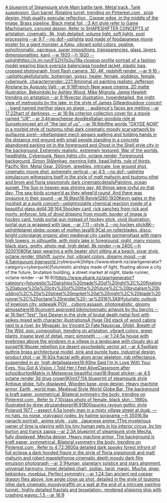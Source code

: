 [A blueprint of Steampunk style Main battle tank,  Metal track,  Tank suspension, Gun barrel, Rotating turret, trending on Pinterest.com  , prop design, High quality specular reflection , Copper  edge, in the middle of the image, Brass pipeline,  Black metal foil,  ::3  Art style refer to Game Machinarium.  concept design, Refer to SHAPESHIFTER CONCEPTS  of artstation, cinematic,  8k, high detailed,  volume light,  soft lights,  post processing    --ar 9:7   --no dof](https://www.ebank.nz/aiartgenerator?category=A%20blueprint%20of%20Steampunk%20style%20Main%20battle%20tank%2C%20%20Metal%20track%2C%20%20Tank%20suspension%2C%20Gun%20barrel%2C%20Rotating%20turret%2C%20trending%20on%20Pinterest.com%20%20%2C%20prop%20design%2C%20High%20quality%20specular%20reflection%20%2C%20Copper%20%20edge%2C%20in%20the%20middle%20of%20the%20image%2C%20Brass%20pipeline%2C%20%20Black%20metal%20foil%2C%20%20%3A%3A3%20%20Art%20style%20refer%20to%20Game%20Machinarium.%20%20concept%20design%2C%20Refer%20to%20SHAPESHIFTER%20CONCEPTS%20%20of%20artstation%2C%20cinematic%2C%20%208k%2C%20high%20detailed%2C%20%20volume%20light%2C%20%20soft%20lights%2C%20%20post%20processing%20%20%20%20--ar%209%3A7%20%20%20--no%20dof)[--uplight](https://www.ebank.nz/aiartgenerator?category=--uplight)[a god made of food](https://www.ebank.nz/aiartgenerator?category=a%20god%20made%20of%20food)[apanese movie poster for a giant monster, a Kaiju, vibrant solid colors, opaline, polychromatic, nacreous, super impositions, transparencies, glass, layers, dimensionalities, kanji --w 1920 --h 1920 --uplight](https://www.ebank.nz/aiartgenerator?category=apanese%20movie%20poster%20for%20a%20giant%20monster%2C%20a%20Kaiju%2C%20vibrant%20solid%20colors%2C%20opaline%2C%20polychromatic%2C%20nacreous%2C%20super%20impositions%2C%20transparencies%2C%20glass%2C%20layers%2C%20dimensionalities%2C%20kanji%20--w%201920%20--h%201920%20--uplight)[<https://s.mj.run/FSZH7q3vJ18>](https://www.ebank.nz/aiartgenerator?category=%3Chttps%3A//s.mj.run/FSZH7q3vJ18%3E)[a closeup profile portrait of a fashion model wearing black oversize balenciaga hooded jacket, plastic bag, cropped photograph, front flash camera, 3D, 4K, redshift render, —ar 9:16 --uplight](https://www.ebank.nz/aiartgenerator?category=a%20closeup%20profile%20portrait%20of%20a%20fashion%20model%20wearing%20black%20oversize%20balenciaga%20hooded%20jacket%2C%20plastic%20bag%2C%20cropped%20photograph%2C%20front%20flash%20camera%2C%203D%2C%204K%2C%20redshift%20render%2C%20%E2%80%94ar%209%3A16%20--uplight)[cake](https://www.ebank.nz/aiartgenerator?category=cake)[futuristic, bohemian, gypsy, healer, female, goddess, female, cyberpunk, character](https://www.ebank.nz/aiartgenerator?category=futuristic%2C%20bohemian%2C%20gypsy%2C%20healer%2C%20female%2C%20goddess%2C%20female%2C%20cyberpunk%2C%20character)[render::2](https://www.ebank.nz/aiartgenerator?category=render%3A%3A2)[21:9](https://www.ebank.nz/aiartgenerator?category=21%3A9)[minimal oil painting realistic Jefferson Airplane by Augusto Valli --ar 9:16](https://www.ebank.nz/aiartgenerator?category=minimal%20oil%20painting%20realistic%20Jefferson%20Airplane%20by%20Augusto%20Valli%20--ar%209%3A16)[French New wave cinema, 2D matte illustration, Beksinkski by Ashley Wood, Mike Mignola, Jamie Hewlett trending on artstation --ar 9:16](https://www.ebank.nz/aiartgenerator?category=French%20New%20wave%20cinema%2C%202D%20matte%20illustration%2C%20Beksinkski%20by%20Ashley%20Wood%2C%20Mike%20Mignola%2C%20Jamie%20Hewlett%20trending%20on%20artstation%20--ar%209%3A16)[vector illustration, hyperdetailed, the night view of metropolis by the lake, in the style of James Gilleard](https://www.ebank.nz/aiartgenerator?category=vector%20illustration%2C%20hyperdetailed%2C%20the%20night%20view%20of%20metropolis%20by%20the%20lake%2C%20in%20the%20style%20of%20James%20Gilleard)[outdoor concert : : band named merther plays on stage : : audience's faces are melting --ar 17:22](https://www.ebank.nz/aiartgenerator?category=outdoor%20concert%20%3A%20%3A%20band%20named%20merther%20plays%20on%20stage%20%3A%20%3A%20audience%27s%20faces%20are%20melting%20--ar%2017%3A22)[hart of darkness, — ar 16:9](https://www.ebank.nz/aiartgenerator?category=hart%20of%20darkness%2C%20%E2%80%94%20ar%2016%3A9)[a criterion collection cover for a movie named "UR" --ar 3:4](https://www.ebank.nz/aiartgenerator?category=a%20criterion%20collection%20cover%20for%20a%20movie%20named%20%22UR%22%20--ar%203%3A4)[traps](https://www.ebank.nz/aiartgenerator?category=traps)[cheese doodles](https://www.ebank.nz/aiartgenerator?category=cheese%20doodles)[Italian gondola ride at Sunset](https://www.ebank.nz/aiartgenerator?category=Italian%20gondola%20ride%20at%20Sunset)[concept art of "the last of us". --ar 16:9](https://www.ebank.nz/aiartgenerator?category=concept%20art%20of%20%22the%20last%20of%20us%22.%20--ar%2016%3A9)[dof](https://www.ebank.nz/aiartgenerator?category=dof)[the words "OXYDE NOIR" in a morbid style of tsutomu nihei dark cinematic moody scary](https://www.ebank.nz/aiartgenerator?category=the%20words%20%22OXYDE%20NOIR%22%20in%20a%20morbid%20style%20of%20tsutomu%20nihei%20dark%20cinematic%20moody%20scary)[artwork by guillaume sorel](https://www.ebank.nz/aiartgenerator?category=artwork%20by%20guillaume%20sorel)[--vibefast](https://www.ebank.nz/aiartgenerator?category=--vibefast)[giant mech jaegars walking and holding hands in the distance mid ground with small people standing in a concrete abandoned parking lot in the foreground and Ghost in the Shell style city in the background. Extremely realistic, extremely textured, War of the worlds, headlights, Cyberpunk, Neon lights city, octane render, Foreground, background, Simon Stålenhag, morning light,  head lights, rule of thirds, Pacific Rim, Metal Gear,  200mm, greebles, intricate, low ground shot, cinematic movie shot, extremely vertical --ar 4:5 --no dof](https://www.ebank.nz/aiartgenerator?category=giant%20mech%20jaegars%20walking%20and%20holding%20hands%20in%20the%20distance%20mid%20ground%20with%20small%20people%20standing%20in%20a%20concrete%20abandoned%20parking%20lot%20in%20the%20foreground%20and%20Ghost%20in%20the%20Shell%20style%20city%20in%20the%20background.%20Extremely%20realistic%2C%20extremely%20textured%2C%20War%20of%20the%20worlds%2C%20headlights%2C%20Cyberpunk%2C%20Neon%20lights%20city%2C%20octane%20render%2C%20Foreground%2C%20background%2C%20Simon%20St%C3%A5lenhag%2C%20morning%20light%2C%20%20head%20lights%2C%20rule%20of%20thirds%2C%20Pacific%20Rim%2C%20Metal%20Gear%2C%20%20200mm%2C%20greebles%2C%20intricate%2C%20low%20ground%20shot%2C%20cinematic%20movie%20shot%2C%20extremely%20vertical%20--ar%204%3A5%20--no%20dof)[--uplight](https://www.ebank.nz/aiartgenerator?category=--uplight)[a simulacrum witnessing itself in the style of matt mahurin and tsutomu nihei and brom and floria sigismondy dark cinematic](https://www.ebank.nz/aiartgenerator?category=a%20simulacrum%20witnessing%20itself%20in%20the%20style%20of%20matt%20mahurin%20and%20tsutomu%20nihei%20and%20brom%20and%20floria%20sigismondy%20dark%20cinematic)[details](https://www.ebank.nz/aiartgenerator?category=details)[Painting. ocean sunset. The Sun in heaven was shining gay, All things were joyful on that day; The sea-birds scream’d as they wheel’d round, And there was joyaunce in their sound --ar 16:8](https://www.ebank.nz/aiartgenerator?category=Painting.%20ocean%20sunset.%20The%20Sun%20in%20heaven%20was%20shining%20gay%2C%20All%20things%20were%20joyful%20on%20that%20day%3B%20The%20sea-birds%20scream%E2%80%99d%20as%20they%20wheel%E2%80%99d%20round%2C%20And%20there%20was%20joyaunce%20in%20their%20sound%20--ar%2016%3A8)[text](https://www.ebank.nz/aiartgenerator?category=text)[16:9](https://www.ebank.nz/aiartgenerator?category=16%3A9)[style](https://www.ebank.nz/aiartgenerator?category=style)[1280:1920](https://www.ebank.nz/aiartgenerator?category=1280%3A1920)[Kevin gates in the moshpit at a punk concert](https://www.ebank.nz/aiartgenerator?category=Kevin%20gates%20in%20the%20moshpit%20at%20a%20punk%20concert)[--uplight](https://www.ebank.nz/aiartgenerator?category=--uplight)[volatile chemical reaction inside of a beautiful glass doll](https://www.ebank.nz/aiartgenerator?category=volatile%20chemical%20reaction%20inside%20of%20a%20beautiful%20glass%20doll)[4:3](https://www.ebank.nz/aiartgenerator?category=4%3A3)[9:16](https://www.ebank.nz/aiartgenerator?category=9%3A16)[4:5](https://www.ebank.nz/aiartgenerator?category=4%3A5)[hockey card, rick sanchez from rick and morty. enforcer. lots of drool dripping from mouth. border of image is hockey card. holds portal gun instead of hockey stick. vivid illustration. portal gun is wrapped with tape. --ar 7:11 --style 2 --no hockey stick](https://www.ebank.nz/aiartgenerator?category=hockey%20card%2C%20rick%20sanchez%20from%20rick%20and%20morty.%20enforcer.%20lots%20of%20drool%20dripping%20from%20mouth.%20border%20of%20image%20is%20hockey%20card.%20holds%20portal%20gun%20instead%20of%20hockey%20stick.%20vivid%20illustration.%20portal%20gun%20is%20wrapped%20with%20tape.%20--ar%207%3A11%20--style%202%20--no%20hockey%20stick)[8K](https://www.ebank.nz/aiartgenerator?category=8K)[--uplight](https://www.ebank.nz/aiartgenerator?category=--uplight)[planet globe::ocean of molten lava](https://www.ebank.nz/aiartgenerator?category=planet%20globe%3A%3Aocean%20of%20molten%20lava)[16:9](https://www.ebank.nz/aiartgenerator?category=16%3A9)[Cat on rollerblades, disco, bright colors](https://www.ebank.nz/aiartgenerator?category=Cat%20on%20rollerblades%2C%20disco%2C%20bright%20colors)[large organic alien medieval city castle gormenghast with many high towers, in silhouette, with misty lake in foreground, night, many moons, black stars, grotty, photo real, high detail, 8k render —w 2400 —h 3200](https://www.ebank.nz/aiartgenerator?category=large%20organic%20alien%20medieval%20city%20castle%20gormenghast%20with%20many%20high%20towers%2C%20in%20silhouette%2C%20with%20misty%20lake%20in%20foreground%2C%20night%2C%20many%20moons%2C%20black%20stars%2C%20grotty%2C%20photo%20real%2C%20high%20detail%2C%208k%20render%20%E2%80%94w%202400%20%E2%80%94h%203200)[1080](https://www.ebank.nz/aiartgenerator?category=1080)[fat tapir wearing a wife beater shirt sitting at a beach, pixar style, octane render, tiltshift, sunny, hot, vibrant colors, dreamy mood, —ar 4:5](https://www.ebank.nz/aiartgenerator?category=fat%20tapir%20wearing%20a%20wife%20beater%20shirt%20sitting%20at%20a%20beach%2C%20pixar%20style%2C%20octane%20render%2C%20tiltshift%2C%20sunny%2C%20hot%2C%20vibrant%20colors%2C%20dreamy%20mood%2C%20%E2%80%94ar%204%3A5)[amigurumi tiger](https://www.ebank.nz/aiartgenerator?category=amigurumi%20tiger)[world.](https://www.ebank.nz/aiartgenerator?category=world.)[cyberpunk](https://www.ebank.nz/aiartgenerator?category=cyberpunk)[futureistic airships made of light, floating above a city of the future, brutalism building, a street market at night, blade runner, octane render --ar 16:9](https://www.ebank.nz/aiartgenerator?category=futureistic%20airships%20made%20of%20light%2C%20floating%20above%20a%20city%20of%20the%20future%2C%20brutalism%20building%2C%20a%20street%20market%20at%20night%2C%20blade%20runner%2C%20octane%20render%20--ar%2016%3A9)[futuristic outlook of kowloon city, sidewalk POV, , cyborg assasin, photorealistic, gloomy atmosphere](https://www.ebank.nz/aiartgenerator?category=futuristic%20outlook%20of%20kowloon%20city%2C%20sidewalk%20POV%2C%20%2C%20cyborg%20assasin%2C%20photorealistic%2C%20gloomy%20atmosphere)[16:9](https://www.ebank.nz/aiartgenerator?category=16%3A9)[convent approved bikini](https://www.ebank.nz/aiartgenerator?category=convent%20approved%20bikini)[cinematic artwork by thu berchs --ar 16:9](https://www.ebank.nz/aiartgenerator?category=cinematic%20artwork%20by%20thu%20berchs%20--ar%2016%3A9)[art](https://www.ebank.nz/aiartgenerator?category=art)["Test" Text Design in the style of brutal death metal font with spikes mixed with character illustrations](https://www.ebank.nz/aiartgenerator?category=%22Test%22%20Text%20Design%20in%20the%20style%20of%20brutal%20death%20metal%20font%20with%20spikes%20mixed%20with%20character%20illustrations)[A Huge Old stack of wood cabins next to a river, by Miyazaki, by Vincent Di Fate Nausicaa, Ghibli, Breath of The Wild, epic composition, trending on artstation, vibrant colors, green plants, insane level of detail, marc simonetti : :  --ar 1:2](https://www.ebank.nz/aiartgenerator?category=A%20Huge%20Old%20stack%20of%20wood%20cabins%20next%20to%20a%20river%2C%20by%20Miyazaki%2C%20by%20Vincent%20Di%20Fate%20Nausicaa%2C%20Ghibli%2C%20Breath%20of%20The%20Wild%2C%20epic%20composition%2C%20trending%20on%20artstation%2C%20vibrant%20colors%2C%20green%20plants%2C%20insane%20level%20of%20detail%2C%20marc%20simonetti%20%3A%20%3A%20%20--ar%201%3A2)[4:5](https://www.ebank.nz/aiartgenerator?category=4%3A5)[a house with eyebrows above the windows in a village in a landscape with cloudy sky at sunset](https://www.ebank.nz/aiartgenerator?category=a%20house%20with%20eyebrows%20above%20the%20windows%20in%20a%20village%20in%20a%20landscape%20with%20cloudy%20sky%20at%20sunset)[16:9](https://www.ebank.nz/aiartgenerator?category=16%3A9)[boxer rebellion ice desert psychedelic vector art --ar 4:5](https://www.ebank.nz/aiartgenerator?category=boxer%20rebellion%20ice%20desert%20psychedelic%20vector%20art%20--ar%204%3A5)[william guthrie brass architectural model, pink and purple hues, industrial design, product shot --ar 16:9](https://www.ebank.nz/aiartgenerator?category=william%20guthrie%20brass%20architectural%20model%2C%20pink%20and%20purple%20hues%2C%20industrial%20design%2C%20product%20shot%20--ar%2016%3A9)[2](https://www.ebank.nz/aiartgenerator?category=2)[a fractal with atom array skeleton, rgb reflectance, suspended in air, high detail](https://www.ebank.nz/aiartgenerator?category=a%20fractal%20with%20atom%20array%20skeleton%2C%20rgb%20reflectance%2C%20suspended%20in%20air%2C%20high%20detail)[galaxies](https://www.ebank.nz/aiartgenerator?category=galaxies)[16:9](https://www.ebank.nz/aiartgenerator?category=16%3A9)[She Said I’m In Love With Your Eyes. You Got A Vision. I Told Her I Feel Alive](https://www.ebank.nz/aiartgenerator?category=She%20Said%20I%E2%80%99m%20In%20Love%20With%20Your%20Eyes.%20You%20Got%20A%20Vision.%20I%20Told%20Her%20I%20Feel%20Alive)[Classroom after school](https://www.ebank.nz/aiartgenerator?category=Classroom%20after%20school)[burton](https://www.ebank.nz/aiartgenerator?category=burton)[Matrix in Metaverse beautiful man](https://www.ebank.nz/aiartgenerator?category=Matrix%20in%20Metaverse%20beautiful%20man)[16:9](https://www.ebank.nz/aiartgenerator?category=16%3A9)[goat sticker](https://www.ebank.nz/aiartgenerator?category=goat%20sticker)[--ar 4:5 octane render 3d drug crown](https://www.ebank.nz/aiartgenerator?category=--ar%204%3A5%20octane%20render%203d%20drug%20crown)[1](https://www.ebank.nz/aiartgenerator?category=1)[Klimt](https://www.ebank.nz/aiartgenerator?category=Klimt)[7:11](https://www.ebank.nz/aiartgenerator?category=7%3A11)[A blueprint of steampunk style Antique globe,  fully displayed, Wooden base, prop design, Heavy machine armor,  Earth , world map, Medieval Style World Globe Bar, The background is kraft paper, symmetrical,  Bilateral symmetry the body,  trending on Pinterest.com  ,  Refer to 7:10](https://www.ebank.nz/aiartgenerator?category=A%20blueprint%20of%20steampunk%20style%20Antique%20globe%2C%20%20fully%20displayed%2C%20Wooden%20base%2C%20prop%20design%2C%20Heavy%20machine%20armor%2C%20%20Earth%20%2C%20world%20map%2C%20Medieval%20Style%20World%20Globe%20Bar%2C%20The%20background%20is%20kraft%20paper%2C%20symmetrical%2C%20%20Bilateral%20symmetry%20the%20body%2C%20%20trending%20on%20Pinterest.com%20%20%2C%20%20Refer%20to%207%3A10)[class photo of female, black skin :: 1980s, illustrated by drew struzan](https://www.ebank.nz/aiartgenerator?category=class%20photo%20of%20female%2C%20black%20skin%20%3A%3A%201980s%2C%20illustrated%20by%20drew%20struzan)[design](https://www.ebank.nz/aiartgenerator?category=design)[16:9](https://www.ebank.nz/aiartgenerator?category=16%3A9)[1800s](https://www.ebank.nz/aiartgenerator?category=1800s)[punks raygun gothic style Polaroid 1977 --aspect 4:5](https://www.ebank.nz/aiartgenerator?category=punks%20raygun%20gothic%20style%20Polaroid%201977%20--aspect%204%3A5)[a lonely man in a misty village street at dusk, —no hats, no noise, vray](https://www.ebank.nz/aiartgenerator?category=a%20lonely%20man%20in%20a%20misty%20village%20street%20at%20dusk%2C%20%E2%80%94no%20hats%2C%20no%20noise%2C%20vray)[vapor,](https://www.ebank.nz/aiartgenerator?category=vapor%2C)[rodeo, by hajime sorayama —h 350](https://www.ebank.nz/aiartgenerator?category=rodeo%2C%20by%20hajime%20sorayama%20%E2%80%94h%20350)[16:9](https://www.ebank.nz/aiartgenerator?category=16%3A9)[a nanachi portrait , anime style , cute , Japanese anime](https://www.ebank.nz/aiartgenerator?category=a%20nanachi%20portrait%20%2C%20anime%20style%20%2C%20cute%20%2C%20Japanese%20anime)[::](https://www.ebank.nz/aiartgenerator?category=%3A%3A)[1](https://www.ebank.nz/aiartgenerator?category=1)[The mysterious owner of time is playing with his tiny human pets in his interior circus, by tim burton and franck zappa --ar 2:3](https://www.ebank.nz/aiartgenerator?category=The%20mysterious%20owner%20of%20time%20is%20playing%20with%20his%20tiny%20human%20pets%20in%20his%20interior%20circus%2C%20by%20tim%20burton%20and%20franck%20zappa%20--ar%202%3A3)[A blueprint of steampunk style Mecha,  fully displayed, Mecha design, Heavy machine armor,  The background is kraft paper, symmetrical,  Bilateral symmetry the body,  trending on Pinterest.com  ,  Refer to 4:7](https://www.ebank.nz/aiartgenerator?category=A%20blueprint%20of%20steampunk%20style%20Mecha%2C%20%20fully%20displayed%2C%20Mecha%20design%2C%20Heavy%20machine%20armor%2C%20%20The%20background%20is%20kraft%20paper%2C%20symmetrical%2C%20%20Bilateral%20symmetry%20the%20body%2C%20%20trending%20on%20Pinterest.com%20%20%2C%20%20Refer%20to%204%3A7)[2:3](https://www.ebank.nz/aiartgenerator?category=2%3A3)[600](https://www.ebank.nz/aiartgenerator?category=600)[a detailed dark spooky forest infront of full eclipse a dark hooded figure in the style of floria sigismondi and matt mahurin and robert mapplethorpe cinematic depth moody dark film emulsion photograph --ar 3:1](https://www.ebank.nz/aiartgenerator?category=a%20detailed%20dark%20spooky%20forest%20infront%20of%20full%20eclipse%20a%20dark%20hooded%20figure%20in%20the%20style%20of%20floria%20sigismondi%20and%20matt%20mahurin%20and%20robert%20mapplethorpe%20cinematic%20depth%20moody%20dark%20film%20emulsion%20photograph%20--ar%203%3A1)[Human,  planetary solstice and stars alignment, universal harmony, hyper detailed chart, zodiac, tarot, magic, Mucha, giger, beksinksy, moebius. Perfect symmetry --ar 1:2](https://www.ebank.nz/aiartgenerator?category=Human%2C%20%20planetary%20solstice%20and%20stars%20alignment%2C%20universal%20harmony%2C%20hyper%20detailed%20chart%2C%20zodiac%2C%20tarot%2C%20magic%2C%20Mucha%2C%20giger%2C%20beksinksy%2C%20moebius.%20Perfect%20symmetry%20--ar%201%3A2)[4:3](https://www.ebank.nz/aiartgenerator?category=4%3A3)[an ancient red copper dragon flies above, low angle close up shot, detailed in the style of tsutomu nihei dark cinematic moody](https://www.ebank.nz/aiartgenerator?category=an%20ancient%20red%20copper%20dragon%20flies%20above%2C%20low%20angle%20close%20up%20shot%2C%20detailed%20in%20the%20style%20of%20tsutomu%20nihei%20dark%20cinematic%20moody)[graffiti on a wall at the end of a intricate swirling tunnel:: highly detailed fractals and tesselation:: rendered shipping ship with crashing waves::1.5 --ar 16:9](https://www.ebank.nz/aiartgenerator?category=graffiti%20on%20a%20wall%20at%20the%20end%20of%20a%20intricate%20swirling%20tunnel%3A%3A%20highly%20detailed%20fractals%20and%20tesselation%3A%3A%20rendered%20shipping%20ship%20with%20crashing%20waves%3A%3A1.5%20--ar%2016%3A9)